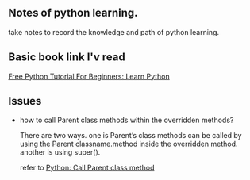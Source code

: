 ## Notes of python learning.
take notes to record the knowledge and path of python learning.

## Basic book link I'v read
[Free Python Tutorial For Beginners: Learn Python](https://python.land/python-tutorial)

## Issues
- how to call Parent class methods within the overridden methods?

    There are two ways. one is Parent’s class methods can be called by using the Parent classname.method inside the overridden method. another is using super().
    
    refer to [Python: Call Parent class method](https://www.geeksforgeeks.org/python-call-parent-class-method/)

